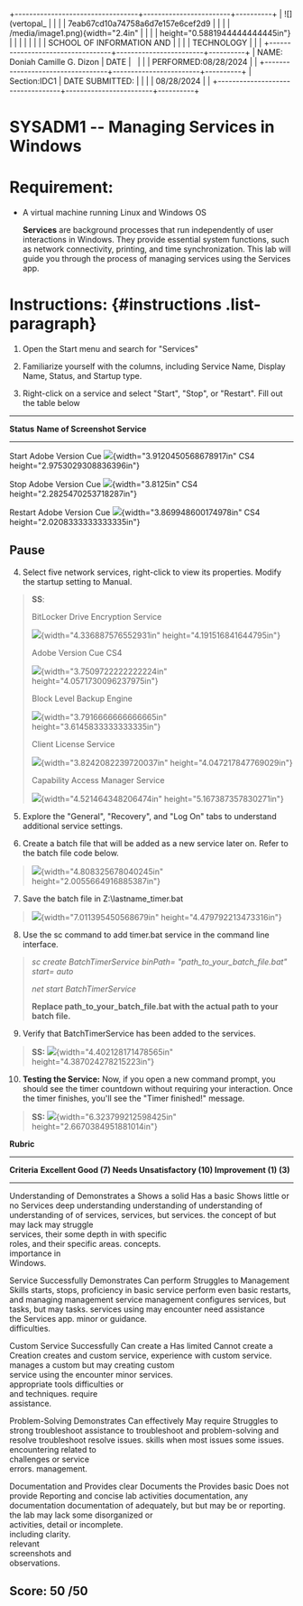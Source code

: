 +----------------------------------+------------------------+----------+
| ![](vertopal_                    |                        |          |
| 7eab67cd10a74758a6d7e157e6cef2d9 |                        |          |
| /media/image1.png){width="2.4in" |                        |          |
| height="0.5881944444444445in"}   |                        |          |
|                                  |                        |          |
| SCHOOL OF INFORMATION AND        |                        |          |
| TECHNOLOGY                       |                        |          |
+----------------------------------+------------------------+----------+
| NAME: Doniah Camille G. Dizon    | DATE                   |          |
|                                  | PERFORMED:08/28/2024   |          |
+----------------------------------+------------------------+----------+
| Section:IDC1                     | DATE SUBMITTED:        |          |
|                                  | 08/28/2024             |          |
+----------------------------------+------------------------+----------+

# SYSADM1 -- Managing Services in Windows

# Requirement: 

-   A virtual machine running Linux and Windows OS

    **Services** are background processes that run independently of user
    interactions in Windows. They provide essential system functions,
    such as network connectivity, printing, and time synchronization.
    This lab will guide you through the process of managing services
    using the Services app.

# Instructions:  {#instructions .list-paragraph}

1.  Open the Start menu and search for \"Services\"

2.  Familiarize yourself with the columns, including Service Name,
    Display Name, Status, and Startup type.

3.  Right-click on a service and select \"Start\", \"Stop\", or
    \"Restart\". Fill out the table below

  -----------------------------------------------------------------------------------------------------------------------------
  **Status**   **Name of         **Screenshot**
               Service**         
  ------------ ----------------- ----------------------------------------------------------------------------------------------
  Start        Adobe Version Cue ![](vertopal_7eab67cd10a74758a6d7e157e6cef2d9/media/image2.png){width="3.9120450568678917in"
               CS4               height="2.9753029308836396in"}

                                 

  Stop         Adobe Version Cue ![](vertopal_7eab67cd10a74758a6d7e157e6cef2d9/media/image3.png){width="3.8125in"
               CS4               height="2.2825470253718287in"}

  Restart      Adobe Version Cue ![](vertopal_7eab67cd10a74758a6d7e157e6cef2d9/media/image4.png){width="3.869948600174978in"
               CS4               height="2.0208333333333335in"}

  Pause                          
  -----------------------------------------------------------------------------------------------------------------------------

4.  Select five network services, right-click to view its properties.
    Modify the startup setting to Manual.

> **SS**:
>
> BitLocker Drive Encryption Service
>
> ![](vertopal_7eab67cd10a74758a6d7e157e6cef2d9/media/image5.png){width="4.336887576552931in"
> height="4.191516841644795in"}
>
> Adobe Version Cue CS4
>
> ![](vertopal_7eab67cd10a74758a6d7e157e6cef2d9/media/image6.png){width="3.7509722222222224in"
> height="4.0571730096237975in"}
>
> Block Level Backup Engine
>
> ![](vertopal_7eab67cd10a74758a6d7e157e6cef2d9/media/image7.png){width="3.7916666666666665in"
> height="3.6145833333333335in"}
>
> Client License Service
>
> ![](vertopal_7eab67cd10a74758a6d7e157e6cef2d9/media/image8.png){width="3.8242082239720037in"
> height="4.047217847769029in"}
>
> Capability Access Manager Service
>
> ![](vertopal_7eab67cd10a74758a6d7e157e6cef2d9/media/image9.png){width="4.521464348206474in"
> height="5.167387357830271in"}

5.  Explore the \"General\", \"Recovery\", and \"Log On\" tabs to
    understand additional service settings.

6.  Create a batch file that will be added as a new service later on.
    Refer to the batch file code below.

> ![](vertopal_7eab67cd10a74758a6d7e157e6cef2d9/media/image10.png){width="4.808325678040245in"
> height="2.0055664916885387in"}

7.  Save the batch file in Z:\\lastname_timer.bat

> ![](vertopal_7eab67cd10a74758a6d7e157e6cef2d9/media/image11.png){width="7.011395450568679in"
> height="4.479792213473316in"}

8.  Use the sc command to add timer.bat service in the command line
    interface.

> *sc create BatchTimerService binPath= \"path_to_your_batch_file.bat\"
> start= auto*
>
> *net start BatchTimerService*
>
> **Replace path_to_your_batch_file.bat with the actual path to your
> batch file.**

9.  Verify that BatchTimerService has been added to the services.

> **SS:**
> ![](vertopal_7eab67cd10a74758a6d7e157e6cef2d9/media/image12.png){width="4.402128171478565in"
> height="4.387024278215223in"}

10. **Testing the Service:** Now, if you open a new command prompt, you
    should see the timer countdown without requiring your interaction.
    Once the timer finishes, you\'ll see the \"Timer finished!\"
    message.

> **SS:**
> ![](vertopal_7eab67cd10a74758a6d7e157e6cef2d9/media/image13.png){width="6.323799212598425in"
> height="2.6670384951881014in"}

**Rubric**

  ---------------------------------------------------------------------------------------
  **Criteria**      **Excellent       **Good (7)**    **Needs          **Unsatisfactory
                    (10)**                            Improvement      (1)**
                                                      (3)**            
  ----------------- ----------------- --------------- ---------------- ------------------
  Understanding of  Demonstrates a    Shows a solid   Has a basic      Shows little or no
  Services          deep              understanding   understanding of understanding of
                    understanding of  of services,    services, but    services.
                    the concept of    but may lack    may struggle     
                    services, their   some depth in   with specific    
                    roles, and their  specific areas. concepts.        
                    importance in                                      
                    Windows.                                           

  Service           Successfully      Demonstrates    Can perform      Struggles to
  Management Skills starts, stops,    proficiency in  basic service    perform even basic
                    restarts, and     managing        management       service management
                    configures        services, but   tasks, but may   tasks.
                    services using    may encounter   need assistance  
                    the Services app. minor           or guidance.     
                                      difficulties.                    

  Custom Service    Successfully      Can create a    Has limited      Cannot create a
  Creation          creates and       custom service, experience with  custom service.
                    manages a custom  but may         creating custom  
                    service using the encounter minor services.        
                    appropriate tools difficulties or                  
                    and techniques.   require                          
                                      assistance.                      

  Problem-Solving   Demonstrates      Can effectively May require      Struggles to
                    strong            troubleshoot    assistance to    troubleshoot and
                    problem-solving   and resolve     troubleshoot     resolve issues.
                    skills when       most issues     some issues.     
                    encountering      related to                       
                    challenges or     service                          
                    errors.           management.                      

  Documentation and Provides clear    Documents the   Provides basic   Does not provide
  Reporting         and concise       lab activities  documentation,   any documentation
                    documentation of  adequately, but but may be       or reporting.
                    the lab           may lack some   disorganized or  
                    activities,       detail or       incomplete.      
                    including         clarity.                         
                    relevant                                           
                    screenshots and                                    
                    observations.                                      

  **Score:**        **50 /50**                                         
  ---------------------------------------------------------------------------------------
